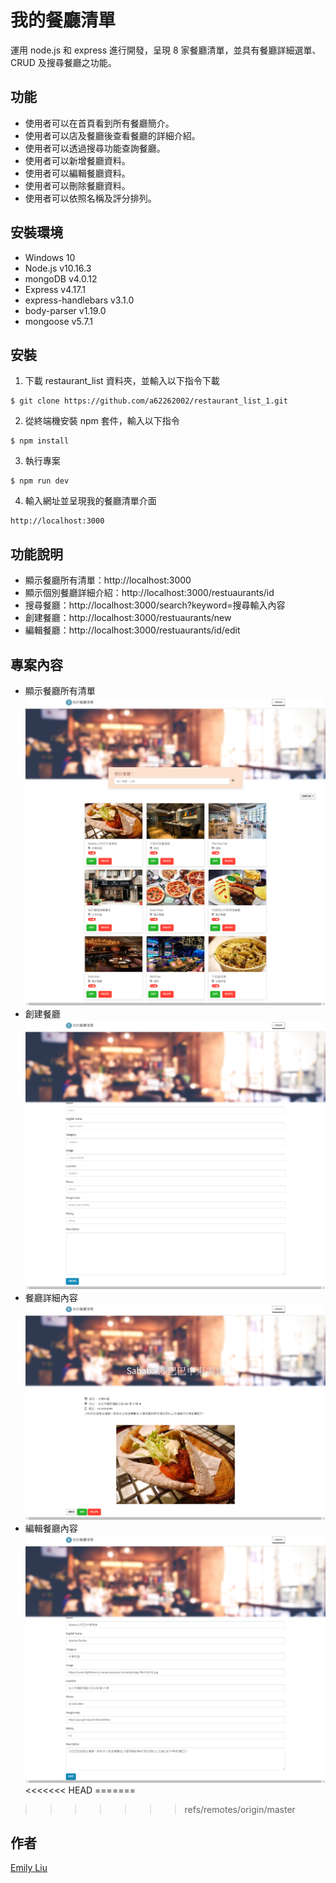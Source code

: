 # 我的餐廳清單

運用 node.js 和 express 進行開發，呈現 8 家餐廳清單，並具有餐廳詳細選單、CRUD 及搜尋餐廳之功能。

## 功能

- 使用者可以在首頁看到所有餐廳簡介。
- 使用者可以店及餐廳後查看餐廳的詳細介紹。
- 使用者可以透過搜尋功能查詢餐廳。
- 使用者可以新增餐廳資料。
- 使用者可以編輯餐廳資料。
- 使用者可以刪除餐廳資料。
- 使用者可以依照名稱及評分排列。

## 安裝環境

- Windows 10
- Node.js v10.16.3
- mongoDB v4.0.12
- Express v4.17.1
- express-handlebars v3.1.0
- body-parser v1.19.0
- mongoose v5.7.1

## 安裝

1. 下載 restaurant_list 資料夾，並輸入以下指令下載

```
$ git clone https://github.com/a62262002/restaurant_list_1.git
```

2. 從終端機安裝 npm 套件，輸入以下指令

```
$ npm install
```

3. 執行專案

```
$ npm run dev
```

4. 輸入網址並呈現我的餐廳清單介面

```
http://localhost:3000
```

## 功能說明

- 顯示餐廳所有清單：http://localhost:3000
- 顯示個別餐廳詳細介紹：http://localhost:3000/restuaurants/id
- 搜尋餐廳：http://localhost:3000/search?keyword=搜尋輸入內容
- 創建餐廳：http://localhost:3000/restuaurants/new
- 編輯餐廳：http://localhost:3000/restuaurants/id/edit

## 專案內容

- 顯示餐廳所有清單
  ![image](https://github.com/a62262002/restaurant_list_1/blob/master/restaurant_all.png)
- 創建餐廳
  ![image](https://github.com/a62262002/restaurant_list_1/blob/master/restaurant_create.png)
- 餐廳詳細內容
  ![image](https://github.com/a62262002/restaurant_list_1/blob/master/restaurant_detail.png)
- 編輯餐廳內容
  ![image](https://github.com/a62262002/restaurant_list_1/blob/master/restaurant_edit.png)
<<<<<<< HEAD
=======

>>>>>>> refs/remotes/origin/master

## 作者

[Emily Liu](https://github.com/a62262002)
